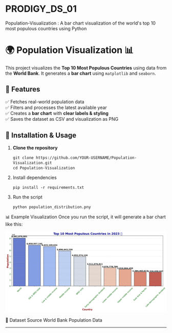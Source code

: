 # PRODIGY_DS_01
Population-Visualization : A bar chart visualization of the world's top 10 most populous countries using Python
# 🌍 Population Visualization 📊

This project visualizes the **Top 10 Most Populous Countries** using data from the **World Bank**. It generates a **bar chart** using `matplotlib` and `seaborn`.

## 📌 Features
✅ Fetches real-world population data  
✅ Filters and processes the latest available year  
✅ Creates a **bar chart** with **clear labels & styling**  
✅ Saves the dataset as CSV and visualization as PNG  

## 🔧 Installation & Usage
1. **Clone the repository**
   ```
   git clone https://github.com/YOUR-USERNAME/Population-Visualization.git
   cd Population-Visualization
2. Install dependencies
   ```
   pip install -r requirements.txt

3.  Run the script
    ```
    python population_distribution.pny

📊 Example Visualization
Once you run the script, it will generate a bar chart like this:

![Population Chart](population_distribution.png)

📁 Dataset Source
World Bank Population Data

---

